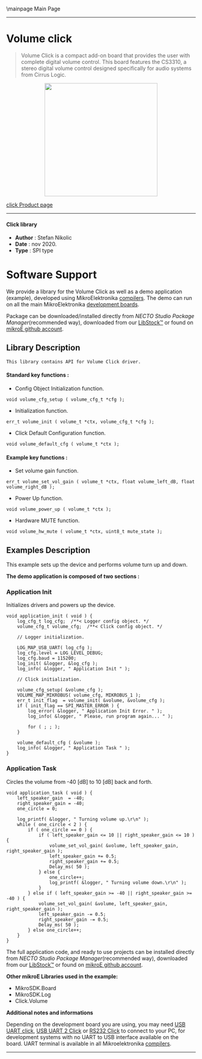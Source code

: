 \mainpage Main Page

---
# Volume click

> Volume Click is a compact add-on board that provides the user with complete digital volume control. This board features the CS3310, a stereo digital volume control designed specifically for audio systems from Cirrus Logic.

<p align="center">
  <img src="https://download.mikroe.com/images/click_for_ide/volume_click.png" height=300px>
</p>

[click Product page](https://www.mikroe.com/volume-click)

---


#### Click library

- **Author**        : Stefan Nikolic
- **Date**          : nov 2020.
- **Type**          : SPI type


# Software Support

We provide a library for the Volume Click
as well as a demo application (example), developed using MikroElektronika
[compilers](https://www.mikroe.com/necto-studio).
The demo can run on all the main MikroElektronika [development boards](https://www.mikroe.com/development-boards).

Package can be downloaded/installed directly from *NECTO Studio Package Manager*(recommended way), downloaded from our [LibStock&trade;](https://libstock.mikroe.com) or found on [mikroE github account](https://github.com/MikroElektronika/mikrosdk_click_v2/tree/master/clicks).

## Library Description

```
This library contains API for Volume Click driver.
```

#### Standard key functions :

- Config Object Initialization function.
```
void volume_cfg_setup ( volume_cfg_t *cfg );
```

- Initialization function.
```
err_t volume_init ( volume_t *ctx, volume_cfg_t *cfg );
```

- Click Default Configuration function.
```
void volume_default_cfg ( volume_t *ctx );
```

#### Example key functions :

- Set volume gain function.
```
err_t volume_set_vol_gain ( volume_t *ctx, float volume_left_dB, float volume_right_dB );
```

- Power Up function.
```
void volume_power_up ( volume_t *ctx );
```

- Hardware MUTE function.
```
void volume_hw_mute ( volume_t *ctx, uint8_t mute_state );
```

## Examples Description

This example sets up the device and performs volume turn up and down.

**The demo application is composed of two sections :**

### Application Init

Initializes drivers and powers up the device.

```
void application_init ( void ) {
    log_cfg_t log_cfg;  /**< Logger config object. */
    volume_cfg_t volume_cfg;  /**< Click config object. */

    // Logger initialization.

    LOG_MAP_USB_UART( log_cfg );
    log_cfg.level = LOG_LEVEL_DEBUG;
    log_cfg.baud = 115200;
    log_init( &logger, &log_cfg );
    log_info( &logger, " Application Init " );

    // Click initialization.

    volume_cfg_setup( &volume_cfg );
    VOLUME_MAP_MIKROBUS( volume_cfg, MIKROBUS_1 );
    err_t init_flag  = volume_init( &volume, &volume_cfg );
    if ( init_flag == SPI_MASTER_ERROR ) {
        log_error( &logger, " Application Init Error. " );
        log_info( &logger, " Please, run program again... " );

        for ( ; ; );
    }

    volume_default_cfg ( &volume );
    log_info( &logger, " Application Task " );
}
```

### Application Task

Circles the volume from -40 [dB] to 10 [dB] back and forth.

```
void application_task ( void ) {
    left_speaker_gain  = -40;
    right_speaker_gain = -40;
    one_circle = 0;
    
    log_printf( &logger, " Turning volume up.\r\n" );
    while ( one_circle < 2 ) {
        if ( one_circle == 0 ) {
            if ( left_speaker_gain <= 10 || right_speaker_gain <= 10 ) {
                volume_set_vol_gain( &volume, left_speaker_gain, right_speaker_gain );
                left_speaker_gain += 0.5;
                right_speaker_gain += 0.5;
                Delay_ms( 50 );
            } else {
                one_circle++;
                log_printf( &logger, " Turning volume down.\r\n" );
            }
        } else if ( left_speaker_gain >= -40 || right_speaker_gain >= -40 ) {
            volume_set_vol_gain( &volume, left_speaker_gain, right_speaker_gain );
            left_speaker_gain -= 0.5;
            right_speaker_gain -= 0.5;
            Delay_ms( 50 );
        } else one_circle++;
    }
}
```

The full application code, and ready to use projects can be installed directly from *NECTO Studio Package Manager*(recommended way), downloaded from our [LibStock&trade;](https://libstock.mikroe.com) or found on [mikroE github account](https://github.com/MikroElektronika/mikrosdk_click_v2/tree/master/clicks).

**Other mikroE Libraries used in the example:**

- MikroSDK.Board
- MikroSDK.Log
- Click.Volume

**Additional notes and informations**

Depending on the development board you are using, you may need
[USB UART click](https://www.mikroe.com/usb-uart-click),
[USB UART 2 Click](https://www.mikroe.com/usb-uart-2-click) or
[RS232 Click](https://www.mikroe.com/rs232-click) to connect to your PC, for
development systems with no UART to USB interface available on the board. UART
terminal is available in all Mikroelektronika
[compilers](https://shop.mikroe.com/compilers).

---
